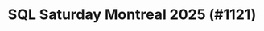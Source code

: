 ---
layout: event
title: "SQL Saturday Montreal 2025 (#1121)"
subtitle: ""
tags: ["Montreal", "Quebec", "Canada", "physical", "2025", "North America"]
thumb: /assets/img/logos/Just_icon_Color_small.png
comments: false
data: SQLSat1121
testevent: 1
---
